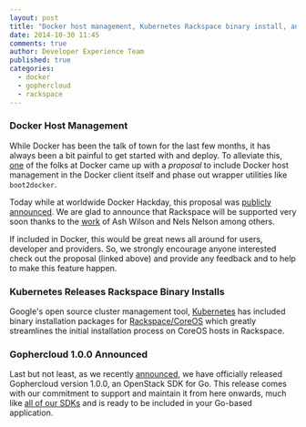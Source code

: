 ```yaml
---
layout: post  
title: "Docker host management, Kubernetes Rackspace binary install, and Gophercloud 1.0"  
date: 2014-10-30 11:45  
comments: true  
author: Developer Experience Team  
published: true  
categories:
  - docker
  - gophercloud
  - rackspace
---
```

### Docker Host Management

While Docker has been the talk of town for the last few months, it has always been a bit painful to get started with and deploy. To alleviate this, [one](https://github.com/docker/docker/issues/8681) of the folks at Docker came up with a *proposal* to include Docker host management in the Docker client itself and phase out wrapper utilities like `boot2docker`.

<!-- more -->

Today while at worldwide Docker Hackday, this proposal was [publicly announced](https://www.youtube.com/watch?v=lZGmvGw-mWc&feature=youtu.be). We are glad to announce that Rackspace will be supported very soon thanks to the [work](https://github.com/bfirsh/docker/pull/10) of Ash Wilson and Nels Nelson among others. 

If included in Docker, this would be great news all around for users, developer and providers. So, we strongly encourage anyone interested check out the proposal (linked above) and provide any feedback and to help to make this feature happen.

### Kubernetes Releases Rackspace Binary Installs

Google's open source cluster management tool, [Kubernetes](https://github.com/GoogleCloudPlatform/kubernetes) has included binary installation packages for [Rackspace/CoreOS](https://github.com/GoogleCloudPlatform/kubernetes/releases/tag/v0.4.2) which greatly streamlines the initial installation process on CoreOS hosts in Rackspace.

### Gophercloud 1.0.0 Announced

Last but not least, as we recently [announced](https://developer.rackspace.com/blog/introducing-gophercloud/), we have officially released Gophercloud version 1.0.0, an OpenStack SDK for Go. This release comes with our commitment to support and maintain it from here onwards, much like [all of our SDKs](https://developer.rackspace.com/sdks/) and is ready to be included in your Go-based application.
